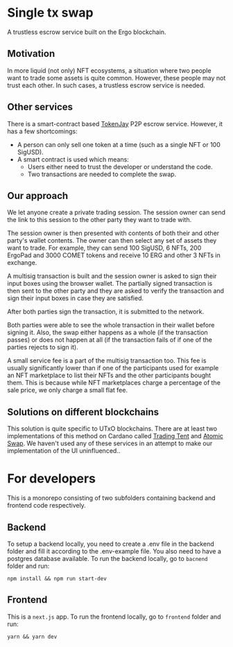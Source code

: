 # Single tx swap

A trustless escrow service built on the Ergo blockchain.

## Motivation

In more liquid (not only) NFT ecosystems, a situation where two people want to
trade some assets is quite common. However, these people may not trust each
other. In such cases, a trustless escrow service is needed.

## Other services

There is a smart-contract based [TokenJay](https://tokenjay.app/escrow.html) P2P
escrow service. However, it has a few shortcomings:

- A person can only sell one token at a time (such as a single NFT or 100 SigUSD).
- A smart contract is used which means:
  - Users either need to trust the developer or understand the code.
  - Two transactions are needed to complete the swap.

## Our approach

We let anyone create a private trading session. The session owner can
send the link to this session to the other party they want to trade with.

The session owner is then presented with contents of both their and
other party's wallet contents. The owner can then select any set of
assets they want to trade. For example, they can send 100 SigUSD, 6 NFTs,
200 ErgoPad and 3000 COMET tokens and receive 10 ERG and other 3 NFTs in
exchange.

A multisig transaction is built and the session owner is asked to sign their
input boxes using the browser wallet. The partially signed transaction
is then sent to the other party and they are asked to verify the transaction
and sign their input boxes in case they are satisfied.

After both parties sign the transaction, it is submitted to the network.

Both parties were able to see the whole transaction in their wallet before
signing it. Also, the swap either happens as a whole (if the transaction
passes) or does not happen at all (if the transaction fails of if one of
the parties rejects to sign it).

A small service fee is a part of the multisig transaction too. This
fee is usually significantly lower than if one of the participants
used for example an NFT marketplace to list their NFTs and the other participants bought them.
This is because while NFT marketplaces charge a percentage of the sale price,
we only charge a small flat fee.

## Solutions on different blockchains

This solution is quite specific to UTxO blockchains. There are at least two
implementations of this method on Cardano called
[Trading Tent](https://www.tradingtent.io/) and
[Atomic Swap](https://atomic-swap.io/).
We haven't used any of these services in an attempt to make our implementation
of the UI uninfluenced..

# For developers

This is a monorepo consisting of two subfolders containing
backend and frontend code respectively.

## Backend
To setup a backend locally, you need to create a .env file in the backend folder
and fill it according to the .env-example file. You also need to have
a postgres database available. To run the backend locally, go to `bacnend`
folder and run:
```
npm install && npm run start-dev
```

## Frontend
This is a `next.js` app. To run the frontend locally, go to `frontend` folder
and run:
```
yarn && yarn dev
```